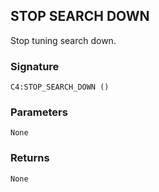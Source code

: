## STOP SEARCH DOWN

Stop tuning search down.


### Signature

`C4:STOP_SEARCH_DOWN ()`


### Parameters

`None`


### Returns

`None`